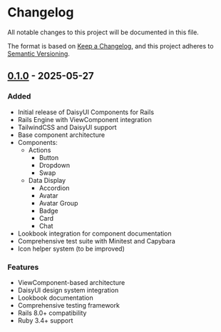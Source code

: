 # Changelog

All notable changes to this project will be documented in this file.

The format is based on [Keep a Changelog](https://keepachangelog.com/en/1.0.0/),
and this project adheres to [Semantic Versioning](https://semver.org/spec/v2.0.0.html).

## [0.1.0] - 2025-05-27

### Added
- Initial release of DaisyUI Components for Rails
- Rails Engine with ViewComponent integration
- TailwindCSS and DaisyUI support
- Base component architecture
- Components:
    - Actions
        - Button
        - Dropdown
        - Swap
    - Data Display
        - Accordion
        - Avatar
        - Avatar Group
        - Badge
        - Card
        - Chat
- Lookbook integration for component documentation
- Comprehensive test suite with Minitest and Capybara
- Icon helper system (to be improved)

### Features
- ViewComponent-based architecture
- DaisyUI design system integration
- Lookbook documentation
- Comprehensive testing framework
- Rails 8.0+ compatibility
- Ruby 3.4+ support

[0.1.0]: https://github.com/Nittarab/daisy_components/releases/tag/v0.1.0 
